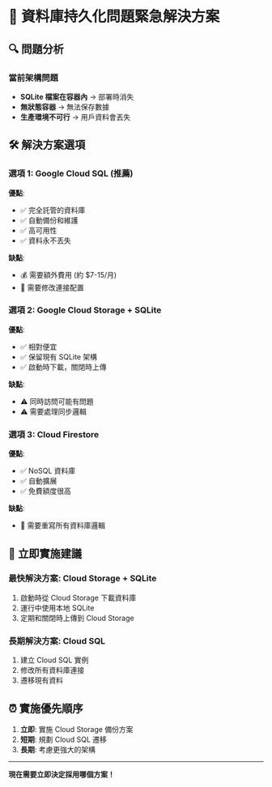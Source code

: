 # 🚨 資料庫持久化問題緊急解決方案

## 🔍 問題分析

### 當前架構問題
- **SQLite 檔案在容器內** → 部署時消失
- **無狀態容器** → 無法保存數據
- **生產環境不可行** → 用戶資料會丟失

## 🛠️ 解決方案選項

### 選項 1: Google Cloud SQL (推薦)
**優點**:
- ✅ 完全託管的資料庫
- ✅ 自動備份和維護
- ✅ 高可用性
- ✅ 資料永不丟失

**缺點**:
- 💰 需要額外費用 (約 $7-15/月)
- 🔧 需要修改連接配置

### 選項 2: Google Cloud Storage + SQLite
**優點**:
- ✅ 相對便宜
- ✅ 保留現有 SQLite 架構
- ✅ 啟動時下載，關閉時上傳

**缺點**:
- ⚠️ 同時訪問可能有問題
- ⚠️ 需要處理同步邏輯

### 選項 3: Cloud Firestore
**優點**:
- ✅ NoSQL 資料庫
- ✅ 自動擴展
- ✅ 免費額度很高

**缺點**:
- 🔧 需要重寫所有資料庫邏輯

## 🚀 立即實施建議

### 最快解決方案: Cloud Storage + SQLite
1. 啟動時從 Cloud Storage 下載資料庫
2. 運行中使用本地 SQLite
3. 定期和關閉時上傳到 Cloud Storage

### 長期解決方案: Cloud SQL
1. 建立 Cloud SQL 實例
2. 修改所有資料庫連接
3. 遷移現有資料

## ⏰ 實施優先順序

1. **立即**: 實施 Cloud Storage 備份方案
2. **短期**: 規劃 Cloud SQL 遷移
3. **長期**: 考慮更強大的架構

---

**現在需要立即決定採用哪個方案！**
